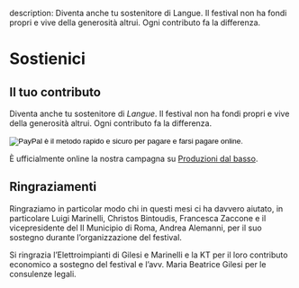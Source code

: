 description: Diventa anche tu sostenitore di Langue. Il festival non ha fondi propri e vive della generosità altrui. Ogni contributo fa la differenza.

<h1 class="main-title">Sostienici</h1>

## Il tuo contributo

Diventa anche tu sostenitore di *Langue*.
Il festival non ha fondi propri e vive della generosità altrui. Ogni contributo fa la differenza.

<form class="paypal-donation" action="https://www.paypal.com/cgi-bin/webscr" method="post" target="_blank">
  <input type="hidden" name="cmd" value="_s-xclick">
  <input type="hidden" name="hosted_button_id" value="SK74ZCUE9EBNY">
  <input type="image" src="https://www.paypalobjects.com/it_IT/IT/i/btn/btn_donateCC_LG.gif" border="0" name="submit" alt="PayPal è il metodo rapido e sicuro per pagare e farsi pagare online.">
  <img alt="" border="0" src="https://www.paypalobjects.com/it_IT/i/scr/pixel.gif" width="1" height="1">
</form>

È ufficialmente online la nostra campagna su [Produzioni dal basso](http://sostieni.link/17965).

## Ringraziamenti

Ringraziamo in particolar modo chi in questi mesi ci ha davvero aiutato, in particolare Luigi Marinelli, Christos Bintoudis, Francesca Zaccone e il vicepresidente del II Municipio di Roma, Andrea Alemanni, per il suo sostegno durante l’organizzazione del festival.

Si ringrazia l’Elettroimpianti di Gilesi e Marinelli e la KT per il loro contributo economico a sostegno del festival e l’avv. Maria Beatrice Gilesi per le consulenze legali.
